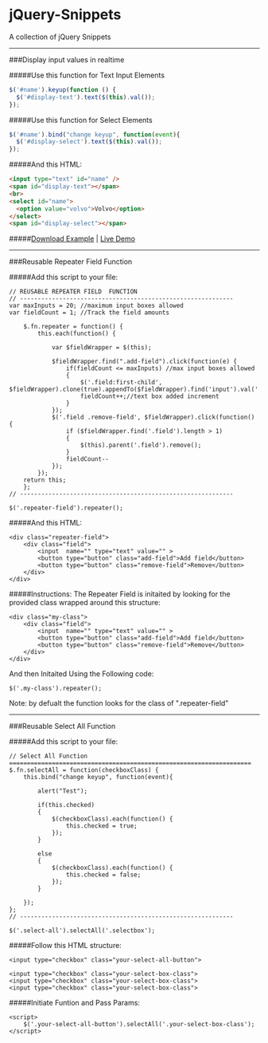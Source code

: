 jQuery-Snippets
===============

A collection of jQuery Snippets


--------------------------------------------------------------------------------
###Display input  values in realtime 

#####Use this function for Text Input Elements
```javascript
$('#name').keyup(function () {
  $('#display-text').text($(this).val());
});
```
#####Use this function for Select Elements
```javascript
$('#name').bind("change keyup", function(event){
  $('#display-select').text($(this).val());
});
```

#####And this HTML:
```html
<input type="text" id="name" />
<span id="display-text"></span>
<br>
<select id="name">
  <option value="volvo">Volvo</option>
</select>
<span id="display-select"></span>
```

#####[Download Example](https://github.com/Aproducktion/jQuery-Snippets/blob/master/display-text-live.html) | [Live Demo](http://htmlpreview.github.io/?https://raw.github.com/Aproducktion/jQuery-Snippets/master/display-text-live.html)

--------------------------------------------------------------------------------
###Reusable Repeater Field Function

#####Add this script to your file:
```
// REUSABLE REPEATER FIELD	FUNCTION
// ------------------------------------------------------------
var maxInputs = 20; //maximum input boxes allowed
var fieldCount = 1; //Track the field amounts

	$.fn.repeater = function() {
		this.each(function() {
		    
		    var $fieldWrapper = $(this);

		    $fieldWrapper.find(".add-field").click(function(e) {
		    	if(fieldCount <= maxInputs) //max input boxes allowed
		    	{
		        	$('.field:first-child', $fieldWrapper).clone(true).appendTo($fieldWrapper).find('input').val('').focus();
		        	fieldCount++;//text box added increment
		    	}
		    });
		    $('.field .remove-field', $fieldWrapper).click(function() {
		        if ($fieldWrapper.find('.field').length > 1)
		        {
		        	$(this).parent('.field').remove();
		        }    
		        fieldCount--
		    });
		});
	return this;
	};
// ------------------------------------------------------------

$('.repeater-field').repeater();

```
#####And this HTML:
```
<div class="repeater-field">
	<div class="field">
		<input  name="" type="text" value="" >						  	
		<button type="button" class="add-field">Add field</button>
		<button type="button" class="remove-field">Remove</button>						
	</div>	
</div>
```

#####Instructions:
The Repeater Field is initaited by looking for the provided class wrapped around this structure:
```
<div class="my-class">
	<div class="field">
		<input  name="" type="text" value="" >						  	
		<button type="button" class="add-field">Add field</button>
		<button type="button" class="remove-field">Remove</button>						
	</div>	
</div>
```
And then Initaited Using the Following code:
```
$('.my-class').repeater();
```
Note: by defualt the function looks for the class of ".repeater-field"

--------------------------------------------------------------------------------
###Reusable Select All Function

#####Add this script to your file:
```
// Select All Function ====================================================================
$.fn.selectAll = function(checkboxClass) {
	this.bind("change keyup", function(event){

		alert("Test");

	    if(this.checked) 
	    {
	        $(checkboxClass).each(function() {
	            this.checked = true;
	        });
	    }

	    else
	    {
	        $(checkboxClass).each(function() {
	            this.checked = false;
	        });    
	    }

	});
};
// ------------------------------------------------------------

$('.select-all').selectAll('.selectbox');
```

#####Follow this HTML structure:
```
<input type="checkbox" class="your-select-all-button">

<input type="checkbox" class="your-select-box-class">
<input type="checkbox" class="your-select-box-class">
<input type="checkbox" class="your-select-box-class">
```

#####Initiate Funtion and Pass Params:
```
<script>
	$('.your-select-all-button').selectAll('.your-select-box-class');
</script>
```



